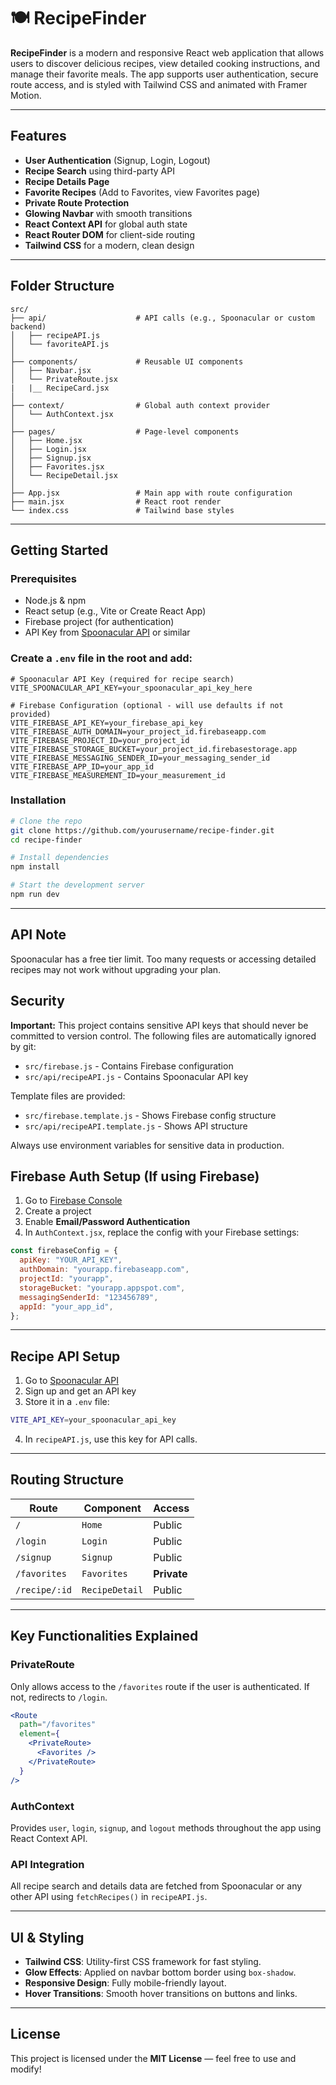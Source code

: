 # 🍽️ RecipeFinder

**RecipeFinder** is a modern and responsive React web application that allows users to discover delicious recipes, view detailed cooking instructions, and manage their favorite meals. The app supports user authentication, secure route access, and is styled with Tailwind CSS and animated with Framer Motion.

---

## Features

- **User Authentication** (Signup, Login, Logout)
- **Recipe Search** using third-party API
- **Recipe Details Page**
- **Favorite Recipes** (Add to Favorites, view Favorites page)
- **Private Route Protection**
- **Glowing Navbar** with smooth transitions
- **React Context API** for global auth state
- **React Router DOM** for client-side routing
- **Tailwind CSS** for a modern, clean design

---

## Folder Structure

```
src/
├── api/                    # API calls (e.g., Spoonacular or custom backend)
│   ├── recipeAPI.js
│   └── favoriteAPI.js
│
├── components/             # Reusable UI components
│   ├── Navbar.jsx
│   └── PrivateRoute.jsx
|   |__ RecipeCard.jsx
│
├── context/                # Global auth context provider
│   └── AuthContext.jsx
│
├── pages/                  # Page-level components
│   ├── Home.jsx
│   ├── Login.jsx
│   ├── Signup.jsx
│   ├── Favorites.jsx
│   └── RecipeDetail.jsx
│
├── App.jsx                 # Main app with route configuration
├── main.jsx                # React root render
└── index.css               # Tailwind base styles
```

---

## Getting Started

### Prerequisites

- Node.js & npm
- React setup (e.g., Vite or Create React App)
- Firebase project (for authentication)
- API Key from [Spoonacular API](https://spoonacular.com/food-api) or similar

### Create a `.env` file in the root and add:
   ```env
   # Spoonacular API Key (required for recipe search)
   VITE_SPOONACULAR_API_KEY=your_spoonacular_api_key_here
   
   # Firebase Configuration (optional - will use defaults if not provided)
   VITE_FIREBASE_API_KEY=your_firebase_api_key
   VITE_FIREBASE_AUTH_DOMAIN=your_project_id.firebaseapp.com
   VITE_FIREBASE_PROJECT_ID=your_project_id
   VITE_FIREBASE_STORAGE_BUCKET=your_project_id.firebasestorage.app
   VITE_FIREBASE_MESSAGING_SENDER_ID=your_messaging_sender_id
   VITE_FIREBASE_APP_ID=your_app_id
   VITE_FIREBASE_MEASUREMENT_ID=your_measurement_id
```


### Installation

```bash
# Clone the repo
git clone https://github.com/yourusername/recipe-finder.git
cd recipe-finder

# Install dependencies
npm install

# Start the development server
npm run dev
```

---


## API Note

Spoonacular has a free tier limit. Too many requests or accessing detailed recipes may not work without upgrading your plan.

## Security

**Important:** This project contains sensitive API keys that should never be committed to version control. The following files are automatically ignored by git:

- `src/firebase.js` - Contains Firebase configuration
- `src/api/recipeAPI.js` - Contains Spoonacular API key

Template files are provided:
- `src/firebase.template.js` - Shows Firebase config structure
- `src/api/recipeAPI.template.js` - Shows API structure

Always use environment variables for sensitive data in production.


## Firebase Auth Setup (If using Firebase)

1. Go to [Firebase Console](https://console.firebase.google.com)
2. Create a project
3. Enable **Email/Password Authentication**
4. In `AuthContext.jsx`, replace the config with your Firebase settings:

```javascript
const firebaseConfig = {
  apiKey: "YOUR_API_KEY",
  authDomain: "yourapp.firebaseapp.com",
  projectId: "yourapp",
  storageBucket: "yourapp.appspot.com",
  messagingSenderId: "123456789",
  appId: "your_app_id",
};
```

---

## Recipe API Setup

1. Go to [Spoonacular API](https://spoonacular.com/food-api)
2. Sign up and get an API key
3. Store it in a `.env` file:

```bash
VITE_API_KEY=your_spoonacular_api_key
```

4. In `recipeAPI.js`, use this key for API calls.

---

## Routing Structure

| Route           | Component        | Access      |
|----------------|------------------|-------------|
| `/`            | `Home`           | Public      |
| `/login`       | `Login`          | Public      |
| `/signup`      | `Signup`         | Public      |
| `/favorites`   | `Favorites`      | **Private** |
| `/recipe/:id`  | `RecipeDetail`   | Public      |

---

## Key Functionalities Explained

### PrivateRoute

Only allows access to the `/favorites` route if the user is authenticated. If not, redirects to `/login`.

```jsx
<Route
  path="/favorites"
  element={
    <PrivateRoute>
      <Favorites />
    </PrivateRoute>
  }
/>
```

### AuthContext

Provides `user`, `login`, `signup`, and `logout` methods throughout the app using React Context API.

### API Integration

All recipe search and details data are fetched from Spoonacular or any other API using `fetchRecipes()` in `recipeAPI.js`.

---

## UI & Styling

- **Tailwind CSS**: Utility-first CSS framework for fast styling.
- **Glow Effects**: Applied on navbar bottom border using `box-shadow`.
- **Responsive Design**: Fully mobile-friendly layout.
- **Hover Transitions**: Smooth hover transitions on buttons and links.


---

## License

This project is licensed under the **MIT License** — feel free to use and modify!
